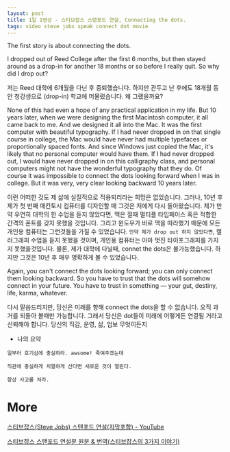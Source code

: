 ```yaml
---
layout: post
title: 1일 1영상 - 스티브잡스 스탠포드 연설, Connecting the dots.
tags: video steve jobs speak connect dot movie
---
```


The first story is about connecting the dots.

I dropped out of Reed College after the first 6 months, but then stayed around as a drop-in for another 18 months or so before I really quit. 
So why did I drop out?

저는 Reed 대학에 6개월을 다닌 후 중퇴했습니다. 하지만 관두고 난 후에도 18개월 동안 청강생으로 (drop-in) 학교에 머물렀습니다. 왜 그랬을까요?

None of this had even a hope of any practical application in my life. 
But 10 years later, when we were designing the first Macintosh computer, it all came back to me. And we designed it all into the Mac. 
It was the first computer with beautiful typography. 
If I had never dropped in on that single course in college, the Mac would have never had multiple typefaces or proportionally spaced fonts. 
And since Windows just copied the Mac, it's likely that no personal computer would have them. 
If I had never dropped out, I would have never dropped in on this calligraphy class, and personal computers might not have the wonderful typography that they do. 
Of course it was impossible to connect the dots looking forward when I was in college. 
But it was very, very clear looking backward 10 years later.

이런 어떠한 것도 제 삶에 실질적으로 적용되리라는 희망은 없었습니다.
그러나, 10년 후 제가 첫 번째 매킨토시 컴퓨터를 디자인할 때 그것은 저에게 다시 돌아왔습니다. 
제가 만약 우연히 대학의 한 수업을 듣지 않았다면, 맥은 절때 멀티플 타입페이스 혹은 적합한 간격의 폰트를 갖지 못했을 것입니다. 그리고 윈도우가 바로 맥을 따라했기 때문에 모든 개인용 컴퓨터는 그런것들을 가질 수 있었습니다. 
`만약 제가 drop out 하지 않았다면`, 캘러그래피 수업을 듣지 못했을 것이며, 개인용 컴퓨터는 아마 멋진 타이포그래피를 가지지 못했을것입니다. 
물론, 제가 대학에 다닐때, connet the dots은 불가능했습니다. 
하지만 그것은 10년 후 매우 명확하게 볼 수 있었습니다.

Again, you can't connect the dots looking forward; you can only connect them looking backward.
So you have to trust that the dots will somehow connect in your future. 
You have to trust in something — your gut, destiny, life, karma, whatever. 

다시 말씀드리지만, 당신은 미래를 향해 connect the dots을 할 수 없습니다. 오직 과거를 되돌아 볼때만 가능합니다.
그래서 당신은 dot들이 미래에 어떻게든 연결될 거라고 신뢰해야 합니다. 당신의 직감, 운영, 삶, 업보 무엇이든지


- 나의 요약

`일부러 호기심에 충실하라. awsome! 죽여주겠는데`

`직관에 충실하게 치열하게 산다면 새로운 것이 열린다.`

`항상 사고를 쳐라.`


# More

[스티브잡스(Steve Jobs) 스탠포드 연설(자막포함) - YouTube](https://www.youtube.com/watch?v=7aA17H-3Vig)

[스티브잡스 스탠포드 연설문 원분 &amp; 번역(스티브잡스의 3가지 이야기)](https://cathyseo.tistory.com/20)

